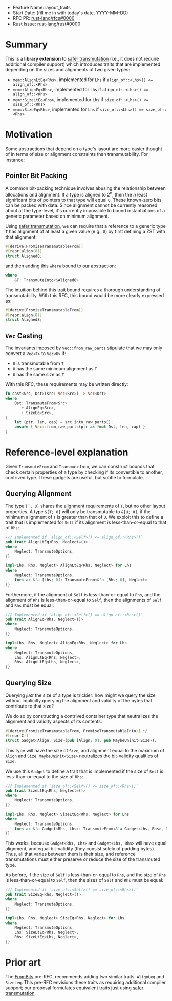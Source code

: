 - Feature Name: layout_traits
- Start Date: (fill me in with today's date, YYYY-MM-DD)
- RFC PR: [rust-lang/rfcs#0000](https://github.com/rust-lang/rfcs/pull/0000)
- Rust Issue: [rust-lang/rust#0000](https://github.com/rust-lang/rust/issues/0000)

[safer transmutation]: 0000-safe-transmute.md

# Summary
[summary]: #summary

This is a **library extension** to [safer transmutation] (i.e., it does not require additional compiler support) which introduces traits that are implemented depending on the sizes and alignments of two given types:
  - `mem::AlignLtEq<Rhs>`, implemented for `Lhs` if `align_of::<Lhs>() <= align_of::<Rhs>` 
  - `mem::AlignEq<Rhs>`, implemented for `Lhs` if `align_of::<Lhs>() == align_of::<Rhs>` 
  - `mem::SizeLtEq<Rhs>`, implemented for `Lhs` if `size_of::<Lhs>() <= size_of::<Rhs>` 
  - `mem::SizeEq<Rhs>`, implemented for `Lhs` if `size_of::<Lhs>() == size_of::<Rhs>` 

# Motivation
[motivation]: #motivation

Some abstractions that depend on a type's layout are more easier thought of in terms of size or alignment constraints than transmutability. For instance:

## Pointer Bit Packing
A common bit-packing technique involves abusing the relationship between allocations and alignment. If a type is aligned to 2<sup>n</sup>, then the *n* least significant bits of pointers to that type will equal `0`. These known-zero bits can be packed with data. Since alignment cannot be currently reasoned about at the type-level, it's currently impossible to bound instantiations of a generic parameter based on minimum alignment.

Using [safer transmutation], we can require that a reference to a generic type `T` has alignment of at least a given value (e.g., `8`) by first defining a ZST with that alignment:
```rust
#[derive(PromiseTransmutableFrom)]
#[repr(align(8)]
struct Aligned8;
```
and then adding this `where` bound to our abstraction:
```rust
where
    &T: TransmuteInto<&Aligned8>
```

The intuition behind this trait bound requires a thorough understanding of transmutability. With this RFC, this bound would be more clearly expressed as:
```rust
#[derive(PromiseTransmutableFrom)]
#[repr(align(8)]
struct Aligned8;
```

## `Vec` Casting
The invariants imposed by [`Vec::from_raw_parts`](https://doc.rust-lang.org/alloc/vec/struct.Vec.html#method.from_raw_parts) stipulate that we may only convert a `Vec<T>` to `Vec<U>` if:
  - `U` is transmutable from `T`
  - `U` has the same minimum alignment as `T`
  - `U` has the same size as `T`

With this RFC, these requirements may be written directly:
```rust
fn cast<Src, Dst>(src: Vec<Src>) -> Vec<Dst>
where
    Dst: TransmuteFrom<Src>
       + AlignEq<Src>,
       + SizeEq<Src>,
{
    let (ptr, len, cap) = src.into_raw_parts();
    unsafe { Vec::from_raw_parts(ptr as *mut Dst, len, cap) }
}
```

# Reference-level explanation
[reference-level-explanation]: #reference-level-explanation

Given `TransmuteFrom` and `TransmuteInto`, we can construct bounds that check certain properties of a type by checking if its convertible to another, contrived type. These gadgets are useful, but subtle to formulate.

## Querying Alignment
The type `[T; 0]` shares the alignment requirements of `T`, but no other layout properties. A type `&[T; 0]` will only be transmutable to `&[U; 0]`, if the minimum alignment of `T` is greater than that of `U`. We exploit this to define a trait that is implemented for `Self` if its alignment is less-than-or-equal to that of `Rhs`:
```rust
/// Implemented if `align_of::<Self>() <= align_of::<Rhs>()`
pub trait AlignLtEq<Rhs, Neglect=()>
where
    Neglect: TransmuteOptions,
{}

impl<Lhs, Rhs, Neglect> AlignLtEq<Rhs, Neglect> for Lhs
where
    Neglect: TransmuteOptions,
    for<'a> &'a [Lhs; 0]: TransmuteFrom<&'a [Rhs; 0], Neglect>
{}
```
Furthermore, if the alignment of `Self` is less-than-or-equal to `Rhs`, and the alignment of `Rhs` is less-than-or-equal to `Self`, then the alignments of `Self` and `Rhs` must be equal:
```rust
/// Implemented if `align_of::<Self>() == align_of::<Rhs>()`
pub trait AlignEq<Rhs, Neglect=()>
where
    Neglect: TransmuteOptions,
{}

impl<Lhs, Rhs, Neglect> AlignEq<Rhs, Neglect> for Lhs
where
    Neglect: TransmuteOptions,
    Lhs: AlignLtEq<Rhs, Neglect>,
    Rhs: AlignLtEq<Lhs, Neglect>,
{}
```

## Querying Size
Querying *just* the size of a type is trickier: how might we query the size without implicitly querying the alignment and validity of the bytes that contribute to that size?

We do so by constructing a contrived container type that neutralizes the alignment and validity aspects of its contents:
```rust
#[derive(PromiseTransmutableFrom, PromiseTransmutableInto)] */
#[repr(C)]
struct Gadget<Align, Size>(pub [Align; 0], pub MaybeUninit<Size>);
```
This type will have the size of `Size`, and alignment equal to the maximum of `Align` and `Size`. `MaybeUninit<Size>` neutralizes the bit-validity qualities of `Size`.

We use this `Gadget` to define a trait that is implemented if the size of `Self` is less-than-or-equal to the size of `Rhs`:
```rust
/// Implemented if `size_of::<Self>() <= size_of::<Rhs>()`
pub trait SizeLtEq<Rhs, Neglect=()>
where
    Neglect: TransmuteOptions,
{}

impl<Lhs, Rhs, Neglect> SizeLtEq<Rhs, Neglect> for Lhs
where
    Neglect: TransmuteOptions,
    for<'a> &'a Gadget<Rhs, Lhs>: TransmuteFrom<&'a Gadget<Lhs, Rhs>, Neglect>,
{}
```
This works, because `Gadget<Rhs, Lhs>` and `Gadget<Lhs, Rhs>` will have equal alignment, and equal bit-validity (they consist solely of padding bytes). Thus, all that varies between them is their size, and reference transmutations must either preserve or reduce the size of the transmuted type.

As before, if the size of `Self` is less-than-or-equal to `Rhs`, and the size of `Rhs` is less-than-or-equal to `Self`, then the sizes of `Self` and `Rhs` must be equal:
```rust
/// Implemented if `size_of::<Self>() == size_of::<Rhs>()`
pub trait SizeEq<Rhs, Neglect=()>
where
    Neglect: TransmuteOptions,
{}

impl<Lhs, Rhs, Neglect> SizeEq<Rhs, Neglect> for Lhs
where
    Neglect: TransmuteOptions,
    Lhs: SizeLtEq<Rhs, Neglect>,
    Rhs: SizeLtEq<Lhs, Neglect>,
{}
```

# Prior art
[prior-art]: #prior-art

The [FromBits](https://github.com/joshlf/rfcs/blob/joshlf/from-bits/text/0000-from-bits.md#sizeleq-and-alignleq) pre-RFC, recommends adding two similar traits: `AlignLeq` and `SizeLeq`. This pre-RFC envisions these traits as requiring additional compiler support; our proposal formulates equivalent traits just using [safer transmutation]. 
